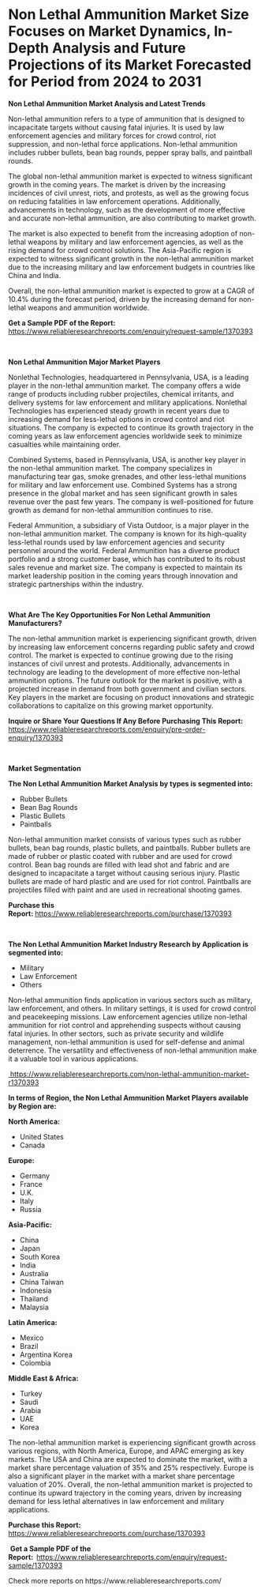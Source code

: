 <p><h1>Non Lethal Ammunition Market Size Focuses on Market Dynamics, In-Depth Analysis and Future Projections of its Market Forecasted for Period from 2024 to 2031</h1></p><p><strong>Non Lethal Ammunition Market Analysis and Latest Trends</strong></p>
<p><p>Non-lethal ammunition refers to a type of ammunition that is designed to incapacitate targets without causing fatal injuries. It is used by law enforcement agencies and military forces for crowd control, riot suppression, and non-lethal force applications. Non-lethal ammunition includes rubber bullets, bean bag rounds, pepper spray balls, and paintball rounds.</p><p>The global non-lethal ammunition market is expected to witness significant growth in the coming years. The market is driven by the increasing incidences of civil unrest, riots, and protests, as well as the growing focus on reducing fatalities in law enforcement operations. Additionally, advancements in technology, such as the development of more effective and accurate non-lethal ammunition, are also contributing to market growth.</p><p>The market is also expected to benefit from the increasing adoption of non-lethal weapons by military and law enforcement agencies, as well as the rising demand for crowd control solutions. The Asia-Pacific region is expected to witness significant growth in the non-lethal ammunition market due to the increasing military and law enforcement budgets in countries like China and India.</p><p>Overall, the non-lethal ammunition market is expected to grow at a CAGR of 10.4% during the forecast period, driven by the increasing demand for non-lethal weapons and ammunition worldwide.</p></p>
<p><strong>Get a Sample PDF of the Report:&nbsp;</strong> <a href="https://www.reliableresearchreports.com/enquiry/request-sample/1370393">https://www.reliableresearchreports.com/enquiry/request-sample/1370393</a></p>
<p>&nbsp;</p>
<p><strong>Non Lethal Ammunition Major Market Players</strong></p>
<p><p>Nonlethal Technologies, headquartered in Pennsylvania, USA, is a leading player in the non-lethal ammunition market. The company offers a wide range of products including rubber projectiles, chemical irritants, and delivery systems for law enforcement and military applications. Nonlethal Technologies has experienced steady growth in recent years due to increasing demand for less-lethal options in crowd control and riot situations. The company is expected to continue its growth trajectory in the coming years as law enforcement agencies worldwide seek to minimize casualties while maintaining order.</p><p>Combined Systems, based in Pennsylvania, USA, is another key player in the non-lethal ammunition market. The company specializes in manufacturing tear gas, smoke grenades, and other less-lethal munitions for military and law enforcement use. Combined Systems has a strong presence in the global market and has seen significant growth in sales revenue over the past few years. The company is well-positioned for future growth as demand for non-lethal ammunition continues to rise.</p><p>Federal Ammunition, a subsidiary of Vista Outdoor, is a major player in the non-lethal ammunition market. The company is known for its high-quality less-lethal rounds used by law enforcement agencies and security personnel around the world. Federal Ammunition has a diverse product portfolio and a strong customer base, which has contributed to its robust sales revenue and market size. The company is expected to maintain its market leadership position in the coming years through innovation and strategic partnerships within the industry.</p></p>
<p>&nbsp;</p>
<p><strong>What Are The Key Opportunities For Non Lethal Ammunition Manufacturers?</strong></p>
<p><p>The non-lethal ammunition market is experiencing significant growth, driven by increasing law enforcement concerns regarding public safety and crowd control. The market is expected to continue growing due to the rising instances of civil unrest and protests. Additionally, advancements in technology are leading to the development of more effective non-lethal ammunition options. The future outlook for the market is positive, with a projected increase in demand from both government and civilian sectors. Key players in the market are focusing on product innovations and strategic collaborations to capitalize on this growing market opportunity.</p></p>
<p><strong>Inquire or Share Your Questions If Any Before Purchasing This Report:</strong> <a href="https://www.reliableresearchreports.com/enquiry/pre-order-enquiry/1370393">https://www.reliableresearchreports.com/enquiry/pre-order-enquiry/1370393</a></p>
<p>&nbsp;</p>
<p><strong>Market Segmentation</strong></p>
<p><strong>The Non Lethal Ammunition Market Analysis by types is segmented into:</strong></p>
<p><ul><li>Rubber Bullets</li><li>Bean Bag Rounds</li><li>Plastic Bullets</li><li>Paintballs</li></ul></p>
<p><p>Non-lethal ammunition market consists of various types such as rubber bullets, bean bag rounds, plastic bullets, and paintballs. Rubber bullets are made of rubber or plastic coated with rubber and are used for crowd control. Bean bag rounds are filled with lead shot and fabric and are designed to incapacitate a target without causing serious injury. Plastic bullets are made of hard plastic and are used for riot control. Paintballs are projectiles filled with paint and are used in recreational shooting games.</p></p>
<p><strong>Purchase this Report:&nbsp;</strong><a href="https://www.reliableresearchreports.com/purchase/1370393">https://www.reliableresearchreports.com/purchase/1370393</a></p>
<p>&nbsp;</p>
<p><strong>The Non Lethal Ammunition Market Industry Research by Application is segmented into:</strong></p>
<p><ul><li>Military</li><li>Law Enforcement</li><li>Others</li></ul></p>
<p><p>Non-lethal ammunition finds application in various sectors such as military, law enforcement, and others. In military settings, it is used for crowd control and peacekeeping missions. Law enforcement agencies utilize non-lethal ammunition for riot control and apprehending suspects without causing fatal injuries. In other sectors, such as private security and wildlife management, non-lethal ammunition is used for self-defense and animal deterrence. The versatility and effectiveness of non-lethal ammunition make it a valuable tool in various applications.</p></p>
<p><a href="https://www.reliableresearchreports.com/non-lethal-ammunition-market-r1370393">&nbsp;https://www.reliableresearchreports.com/non-lethal-ammunition-market-r1370393</a></p>
<p><strong>In terms of Region, the Non Lethal Ammunition Market Players available by Region are:</strong></p>
<p>
    <p> <strong> North America: </strong>
        <ul>
            <li>United States</li>
            <li>Canada</li>
        </ul>
        </p> 
    <p> <strong> Europe: </strong>
        <ul>
            <li>Germany</li>
            <li>France</li>
            <li>U.K.</li>
            <li>Italy</li>
            <li>Russia</li>
        </ul>
        </p> 
    <p> <strong> Asia-Pacific: </strong>
        <ul>
            <li>China</li>
            <li>Japan</li>
            <li>South Korea</li>
            <li>India</li>
            <li>Australia</li>
            <li>China Taiwan</li>
            <li>Indonesia</li>
            <li>Thailand</li>
            <li>Malaysia</li>
        </ul>
        </p> 
    <p> <strong> Latin America: </strong>
        <ul>
            <li>Mexico</li>
            <li>Brazil</li>
            <li>Argentina Korea</li>
            <li>Colombia</li>
        </ul>
        </p> 
    <p> <strong> Middle East & Africa: </strong>
        <ul>
            <li>Turkey</li>
            <li>Saudi</li>
            <li>Arabia</li>
            <li>UAE</li>
            <li>Korea</li>
        </ul>
    </p>
    </p>
<p><p>The non-lethal ammunition market is experiencing significant growth across various regions, with North America, Europe, and APAC emerging as key markets. The USA and China are expected to dominate the market, with a market share percentage valuation of 35% and 25% respectively. Europe is also a significant player in the market with a market share percentage valuation of 20%. Overall, the non-lethal ammunition market is projected to continue its upward trajectory in the coming years, driven by increasing demand for less lethal alternatives in law enforcement and military applications.</p></p>
<p><strong>Purchase this Report: </strong><a href="https://www.reliableresearchreports.com/purchase/1370393">https://www.reliableresearchreports.com/purchase/1370393</a></p>
<p>&nbsp;<strong>Get a Sample PDF of the Report:&nbsp;&nbsp;</strong><a href="https://www.reliableresearchreports.com/enquiry/request-sample/1370393">https://www.reliableresearchreports.com/enquiry/request-sample/1370393</a></p>
<p><strong></strong></p>
<p>Check more reports on https://www.reliableresearchreports.com/</p>